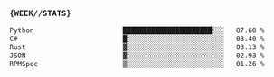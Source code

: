 ### `{WEEK//STATS}` 
<!--START_SECTION:waka-->

```txt
Python                      ██████████████████████░░░   87.60 %
C#                          █░░░░░░░░░░░░░░░░░░░░░░░░   03.40 %
Rust                        ▓░░░░░░░░░░░░░░░░░░░░░░░░   03.13 %
JSON                        ▓░░░░░░░░░░░░░░░░░░░░░░░░   02.93 %
RPMSpec                     ▒░░░░░░░░░░░░░░░░░░░░░░░░   01.26 %
```

<!--END_SECTION:waka-->
